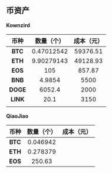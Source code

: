 ## 币资产

**Kownzird**


| **币种** | **数量（个）** | **成本（元）** |
| :-------------: | :------------: | :------------: |
| **BTC**  |   0.47012542   |    59376.51    |
| **ETH**  |   9.90279143   |    49128.93    |
| **EOS**  |      105      |     857.87     |
| **BNB**  |   4.9854   |      5500      |
| **DOGE** |    6052.4    |       2000       |
| **LINK** |      20.1      |      3150      |
|          |                |                |



**QiaoJiao**

| **币种** | **数量（个）** | 成本（元） |
| :------: | :------------: | :--------: |
| **BTC**  |    0.046942    |            |
| **ETH**  |    0.278379    |            |
| **EOS**  |     250.63     |            |
